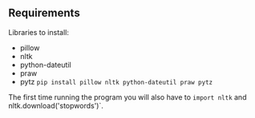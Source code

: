 ## Requirements 

Libraries to install:
- pillow 
- nltk 
- python-dateutil 
- praw 
- pytz
`pip install pillow nltk python-dateutil praw pytz`

The first time running the program you will also have to `import nltk` and nltk.download('stopwords')`.